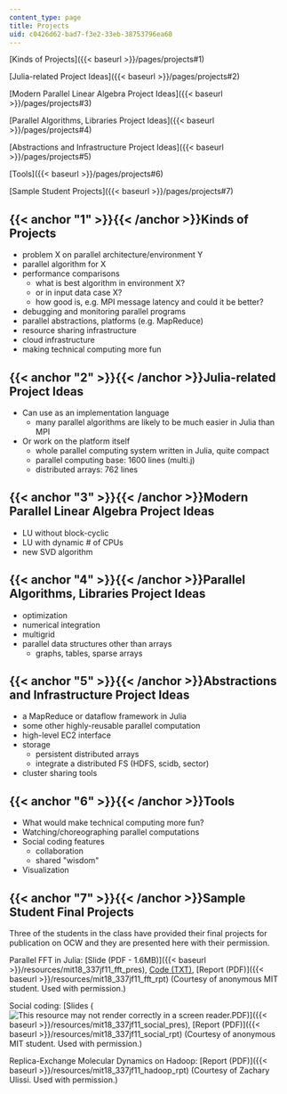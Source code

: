 ```yaml
---
content_type: page
title: Projects
uid: c0426d62-bad7-f3e2-33eb-38753796ea60
---
```


[Kinds of Projects]({{< baseurl >}}/pages/projects#1)

[Julia-related Project Ideas]({{< baseurl >}}/pages/projects#2)

[Modern Parallel Linear Algebra Project Ideas]({{< baseurl >}}/pages/projects#3)

[Parallel Algorithms, Libraries Project Ideas]({{< baseurl >}}/pages/projects#4)

[Abstractions and Infrastructure Project Ideas]({{< baseurl >}}/pages/projects#5)

[Tools]({{< baseurl >}}/pages/projects#6)

[Sample Student Projects]({{< baseurl >}}/pages/projects#7)

{{< anchor "1" >}}{{< /anchor >}}Kinds of Projects
--------------------------------------------------

*   problem X on parallel architecture/environment Y
*   parallel algorithm for X
*   performance comparisons
    *   what is best algorithm in environment X?
    *   or in input data case X?
    *   how good is, e.g. MPI message latency and could it be better?
*   debugging and monitoring parallel programs
*   parallel abstractions, platforms (e.g. MapReduce)
*   resource sharing infrastructure
*   cloud infrastructure
*   making technical computing more fun

{{< anchor "2" >}}{{< /anchor >}}Julia-related Project Ideas
------------------------------------------------------------

*   Can use as an implementation language
    *   many parallel algorithms are likely to be much easier in Julia than MPI
*   Or work on the platform itself
    *   whole parallel computing system written in Julia, quite compact
    *   parallel computing base: 1600 lines (multi.j)
    *   distributed arrays: 762 lines

{{< anchor "3" >}}{{< /anchor >}}Modern Parallel Linear Algebra Project Ideas
-----------------------------------------------------------------------------

*   LU without block-cyclic
*   LU with dynamic # of CPUs
*   new SVD algorithm

{{< anchor "4" >}}{{< /anchor >}}Parallel Algorithms, Libraries Project Ideas
-----------------------------------------------------------------------------

*   optimization
*   numerical integration
*   multigrid
*   parallel data structures other than arrays
    *   graphs, tables, sparse arrays

{{< anchor "5" >}}{{< /anchor >}}Abstractions and Infrastructure Project Ideas
------------------------------------------------------------------------------

*   a MapReduce or dataflow framework in Julia
*   some other highly-reusable parallel computation
*   high-level EC2 interface
*   storage
    *   persistent distributed arrays
    *   integrate a distributed FS (HDFS, scidb, sector)
*   cluster sharing tools

{{< anchor "6" >}}{{< /anchor >}}Tools
--------------------------------------

*   What would make technical computing more fun?
*   Watching/choreographing parallel computations
*   Social coding features
    *   collaboration
    *   shared "wisdom"
*   Visualization

{{< anchor "7" >}}{{< /anchor >}}Sample Student Final Projects
--------------------------------------------------------------

Three of the students in the class have provided their final projects for publication on OCW and they are presented here with their permission.

Parallel FFT in Julia: [Slide (PDF - 1.6MB)]({{< baseurl >}}/resources/mit18_337jf11_fft_pres), [Code (TXT)](./resolveuid/7574964c53feac5d89568be3d0644fdc), [Report (PDF)]({{< baseurl >}}/resources/mit18_337jf11_fft_rpt) (Courtesy of anonymous MIT student. Used with permission.)

Social coding: [Slides (![This resource may not render correctly in a screen reader.](/images/inacessible.gif)PDF)]({{< baseurl >}}/resources/mit18_337jf11_social_pres), [Report (PDF)]({{< baseurl >}}/resources/mit18_337jf11_social_rpt) (Courtesy of anonymous MIT student. Used with permission.)

Replica-Exchange Molecular Dynamics on Hadoop: [Report (PDF)]({{< baseurl >}}/resources/mit18_337jf11_hadoop_rpt) (Courtesy of Zachary Ulissi. Used with permission.)